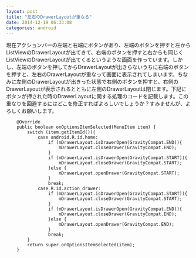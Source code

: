 ```yaml
---
layout: post
title: "左右のDrawerLayoutが重なる"
date: 2014-12-19 06:33:08
categories: android
---
```

<p>現在アクションバーの左端と右端にボタンがあり、左端のボタンを押すと左からListViewのDrawerLayoutが出てきて、右端のボタンを押すと右からも同じくListViewのDrawerLayoutが出てくるというような画面を作っています。しかし、左端のボタンを押してからDrawerLayoutが出きらないうちに右端のボタンを押すと、左右のDrawerLayoutが重なって画面に表示されてしまいます。ちなみに左側のDrawerLayoutが出きった状態で右側のボタンを押すと、右側のDrawerLayoutが表示されるとともに左側のDrawerLayoutは閉じます。下記にボタンが押された時のDrawerLayoutに関する処理のコードを記載します。この重なりを回避するにはどこを修正すればよろしいでしょうか？すみませんが、よろしくお願いします。</p>

<pre><code>    @Override
    public boolean onOptionsItemSelected(MenuItem item) {
        switch (item.getItemId()){
            case android.R.id.home:
                if (mDrawerLayout.isDrawerOpen(GravityCompat.END)){
                    mDrawerLayout.closeDrawer(GravityCompat.END);
                }
                if (mDrawerLayout.isDrawerOpen(GravityCompat.START)){
                    mDrawerLayout.closeDrawer(GravityCompat.START);
                }else {
                    mDrawerLayout.openDrawer(GravityCompat.START);
                }
                break;
            case R.id.action_drawer:
                if (mDrawerLayout.isDrawerOpen(GravityCompat.START)){
                    mDrawerLayout.closeDrawer(GravityCompat.START);
                }
                if (mDrawerLayout.isDrawerOpen(GravityCompat.END)){
                    mDrawerLayout.closeDrawer(GravityCompat.END);
                }else {
                    mDrawerLayout.openDrawer(GravityCompat.END);
                }
                break;
        }
        return super.onOptionsItemSelected(item);
    }
</code></pre>
